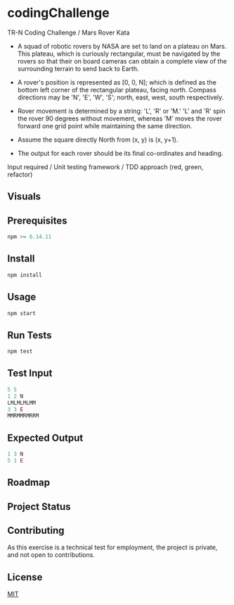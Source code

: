 # codingChallenge
TR-N Coding Challenge / Mars Rover Kata

- A squad of robotic rovers by NASA are set to land on a plateau on Mars. This plateau, which is curiously rectangular, must be navigated by the rovers so that their on board cameras can obtain a complete view of the surrounding terrain to send back to Earth. 

- A rover's position is represented as [0, 0, N]; which is defined as the bottom left corner of the rectangular plateau, facing north. Compass directions may be 'N', 'E', 'W', 'S'; north, east, west, south respectively.  

- Rover movement is determined by a string: 'L', 'R' or 'M.'
'L' and 'R' spin the rover 90 degrees without movement, whereas 'M' moves the rover forward one grid point while maintaining the same direction.

- Assume the square directly North from (x, y) is (x, y+1).

- The output for each rover should be its final co-ordinates and heading.

Input required / Unit testing framework / TDD approach (red, green, refactor)

## Visuals


## Prerequisites

```javascript
npm >= 6.14.11
```

## Install

```javascript
npm install
```

## Usage

```javascript
npm start
```

## Run Tests

```javascript
npm test
```

## Test Input

```javascript
5 5
1 2 N
LMLMLMLMM
3 3 E
MMRMMRMRRM
```

## Expected Output

```javascript
1 3 N
5 1 E
```

## Roadmap

## Project Status

## Contributing

As this exercise is a technical test for employment, the project is private, and not open to contributions.

## License
[MIT](https://choosealicense.com/licenses/mit/)
